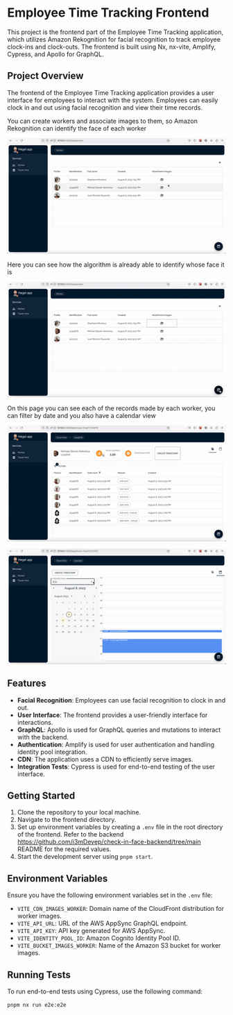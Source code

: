 # Employee Time Tracking Frontend

This project is the frontend part of the Employee Time Tracking application, which utilizes Amazon Rekognition for facial recognition to track employee clock-ins and clock-outs. The frontend is built using Nx, nx-vite, Amplify, Cypress, and Apollo for GraphQL.

## Project Overview

The frontend of the Employee Time Tracking application provides a user interface for employees to interact with the system. Employees can easily clock in and out using facial recognition and view their time records.

You can create workers and associate images to them, so Amazon Rekognition can identify the face of each worker

![create worker](https://github.com/i3mDevep/check-in-face/blob/main/src/assets/01-worker-create.gif)

Here you can see how the algorithm is already able to identify whose face it is

![rekog worker](https://github.com/i3mDevep/check-in-face/blob/main/src/assets/02-worker-recog.gif)

On this page you can see each of the records made by each worker, you can filter by date and you also have a calendar view

![tracer worker](https://github.com/i3mDevep/check-in-face/blob/main/src/assets/03-worker-time.gif)

![tracer worker calendar](https://github.com/i3mDevep/check-in-face/blob/main/src/assets/04-worker-time-calendar.gif)


## Features

- **Facial Recognition**: Employees can use facial recognition to clock in and out.
- **User Interface**: The frontend provides a user-friendly interface for interactions.
- **GraphQL**: Apollo is used for GraphQL queries and mutations to interact with the backend.
- **Authentication**: Amplify is used for user authentication and handling identity pool integration.
- **CDN**: The application uses a CDN to efficiently serve images.
- **Integration Tests**: Cypress is used for end-to-end testing of the user interface.

## Getting Started

1. Clone the repository to your local machine.
2. Navigate to the frontend directory.
3. Set up environment variables by creating a `.env` file in the root directory of the frontend. Refer to the backend https://github.com/i3mDevep/check-in-face-backend/tree/main README for the required values.
4. Start the development server using `pnpm start`.

## Environment Variables

Ensure you have the following environment variables set in the `.env` file:

- `VITE_CDN_IMAGES_WORKER`: Domain name of the CloudFront distribution for worker images.
- `VITE_API_URL`: URL of the AWS AppSync GraphQL endpoint.
- `VITE_API_KEY`: API key generated for AWS AppSync.
- `VITE_IDENTITY_POOL_ID`: Amazon Cognito Identity Pool ID.
- `VITE_BUCKET_IMAGES_WORKER`: Name of the Amazon S3 bucket for worker images.

## Running Tests

To run end-to-end tests using Cypress, use the following command:

```bash
pnpm nx run e2e:e2e 
